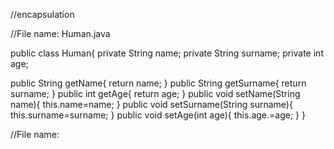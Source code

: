 //encapsulation


//File name: Human.java

public class Human{
  private String name;
  private String surname;
  private int age;

public String getName{
  return name; 
}
public String getSurname{
  return surname;
}
public int getAge{
  return age;
}
public void setName(String name){
 this.name=name;
}
public void setSurname(String surname){
 this.surname=surname;
}
public void setAge(int age){
 this.age.=age;
}
}

//File name: 
